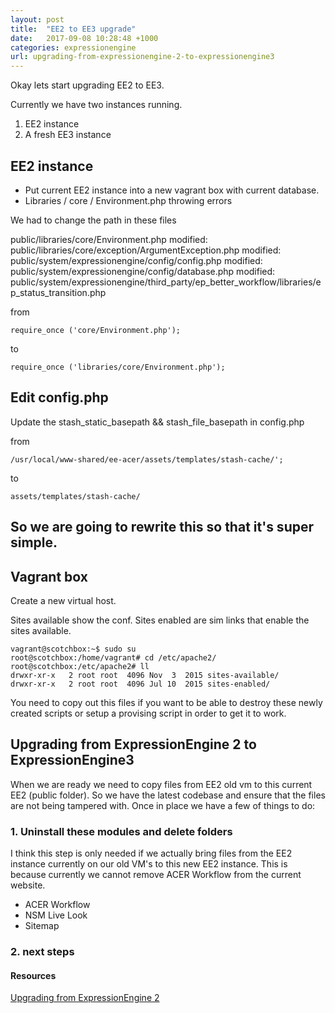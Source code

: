 ```yaml
---
layout: post
title:  "EE2 to EE3 upgrade"
date:   2017-09-08 10:28:48 +1000
categories: expressionengine
url: upgrading-from-expressionengine-2-to-expressionengine3
---
```


Okay lets start upgrading EE2 to EE3.

Currently we have two instances running.

1. EE2 instance
2. A fresh EE3 instance

## EE2 instance

- Put current EE2 instance into a new vagrant box with current database.
- Libraries / core / Environment.php throwing errors

We had to change the path in these files

public/libraries/core/Environment.php
modified:   public/libraries/core/exception/ArgumentException.php
modified:   public/system/expressionengine/config/config.php
modified:   public/system/expressionengine/config/database.php
modified:   public/system/expressionengine/third_party/ep_better_workflow/libraries/ep_status_transition.php

from

```
require_once ('core/Environment.php');
```
to

```
require_once ('libraries/core/Environment.php');
```

## Edit config.php

Update the stash_static_basepath && stash_file_basepath in config.php

from

```
/usr/local/www-shared/ee-acer/assets/templates/stash-cache/';
```

to

```
assets/templates/stash-cache/
```


## So we are going to rewrite this so that it's super simple.

## Vagrant box

Create a new virtual host.

Sites available show the conf.
Sites enabled are sim links that enable the sites available.

```
vagrant@scotchbox:~$ sudo su
root@scotchbox:/home/vagrant# cd /etc/apache2/
root@scotchbox:/etc/apache2# ll
drwxr-xr-x   2 root root  4096 Nov  3  2015 sites-available/
drwxr-xr-x   2 root root  4096 Jul 10  2015 sites-enabled/
```

You need to copy out this files if you want to be able to destroy these newly created scripts or setup a provising script in order to get it to work.

## Upgrading from ExpressionEngine 2 to ExpressionEngine3

When we are ready we need to copy files from EE2 old vm to this current EE2 (public folder). So we have the latest codebase and ensure that the files are not being tampered with. Once in place we have a few of things to do:

### 1. Uninstall these modules and delete folders

I think this step is only needed if we actually bring files from the EE2 instance currently on our old VM's to this new EE2 instance. This is because currently we cannot remove ACER Workflow from the current website.

- ACER Workflow
- NSM Live Look
- Sitemap

### 2. next steps



#### Resources

[Upgrading from ExpressionEngine 2][ee2-upgrade]

[ee2-upgrade]: https://docs.expressionengine.com/latest/installation/upgrade_from_2.x.html
[ee-conversion]:   https://docs.expressionengine.com/latest/development/conversion/index.html
[ee3-addon-setup]: https://docs.expressionengine.com/latest/development/addon_setup_php_file.html
[ee3-co-styles]: https://docs.expressionengine.com/latest/development/cp_styles/index.html
